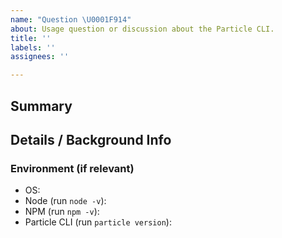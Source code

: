 ```yaml
---
name: "Question \U0001F914"
about: Usage question or discussion about the Particle CLI.
title: ''
labels: ''
assignees: ''

---
```


<!--
  To make it easier for us to help you, please include as much useful information as possible.

  Useful Links:
  - Documentation: https://docs.particle.io/cli/
  - Community: https://community.particle.io/

  Before opening a new issue, please search existing issues: https://github.com/particle-iot/particle-cli/issues
-->


## Summary


## Details / Background Info


### Environment (if relevant)

* OS:
* Node (run `node -v`):
* NPM (run `npm -v`):
* Particle CLI (run `particle version`):
